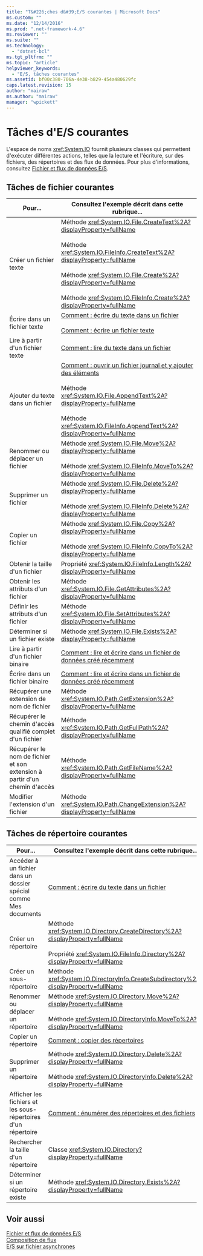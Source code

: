 ```yaml
---
title: "T&#226;ches d&#39;E/S courantes | Microsoft Docs"
ms.custom: ""
ms.date: "12/14/2016"
ms.prod: ".net-framework-4.6"
ms.reviewer: ""
ms.suite: ""
ms.technology: 
  - "dotnet-bcl"
ms.tgt_pltfrm: ""
ms.topic: "article"
helpviewer_keywords: 
  - "E/S, tâches courantes"
ms.assetid: bf00c380-706a-4e38-b829-454a480629fc
caps.latest.revision: 15
author: "mairaw"
ms.author: "mairaw"
manager: "wpickett"
---
```

# T&#226;ches d&#39;E/S courantes
L'espace de noms <xref:System.IO> fournit plusieurs classes qui permettent d'exécuter différentes actions, telles que la lecture et l'écriture, sur des fichiers, des répertoires et des flux de données.  Pour plus d'informations, consultez [Fichier et flux de données E\/S](../../../docs/standard/io/index.md).  
  
## Tâches de fichier courantes  
  
|Pour...|Consultez l'exemple décrit dans cette rubrique...|  
|-------------|-------------------------------------------------------|  
|Créer un fichier texte|Méthode <xref:System.IO.File.CreateText%2A?displayProperty=fullName><br /><br /> Méthode <xref:System.IO.FileInfo.CreateText%2A?displayProperty=fullName><br /><br /> Méthode <xref:System.IO.File.Create%2A?displayProperty=fullName><br /><br /> Méthode <xref:System.IO.FileInfo.Create%2A?displayProperty=fullName>|  
|Écrire dans un fichier texte|[Comment : écrire du texte dans un fichier](../../../docs/standard/io/how-to-write-text-to-a-file.md)<br /><br /> [Comment : écrire un fichier texte](../Topic/How%20to:%20Write%20a%20Text%20File%20\(C++-CLI\).md)|  
|Lire à partir d'un fichier texte|[Comment : lire du texte dans un fichier](../../../docs/standard/io/how-to-read-text-from-a-file.md)|  
|Ajouter du texte dans un fichier|[Comment : ouvrir un fichier journal et y ajouter des éléments](../../../docs/standard/io/how-to-open-and-append-to-a-log-file.md)<br /><br /> Méthode <xref:System.IO.File.AppendText%2A?displayProperty=fullName><br /><br /> Méthode <xref:System.IO.FileInfo.AppendText%2A?displayProperty=fullName>|  
|Renommer ou déplacer un fichier|Méthode <xref:System.IO.File.Move%2A?displayProperty=fullName><br /><br /> Méthode <xref:System.IO.FileInfo.MoveTo%2A?displayProperty=fullName>|  
|Supprimer un fichier|Méthode <xref:System.IO.File.Delete%2A?displayProperty=fullName><br /><br /> Méthode <xref:System.IO.FileInfo.Delete%2A?displayProperty=fullName>|  
|Copier un fichier|Méthode <xref:System.IO.File.Copy%2A?displayProperty=fullName><br /><br /> Méthode <xref:System.IO.FileInfo.CopyTo%2A?displayProperty=fullName>|  
|Obtenir la taille d'un fichier|Propriété <xref:System.IO.FileInfo.Length%2A?displayProperty=fullName>|  
|Obtenir les attributs d'un fichier|Méthode <xref:System.IO.File.GetAttributes%2A?displayProperty=fullName>|  
|Définir les attributs d'un fichier|Méthode <xref:System.IO.File.SetAttributes%2A?displayProperty=fullName>|  
|Déterminer si un fichier existe|Méthode <xref:System.IO.File.Exists%2A?displayProperty=fullName>|  
|Lire à partir d'un fichier binaire|[Comment : lire et écrire dans un fichier de données créé récemment](../../../docs/standard/io/how-to-read-and-write-to-a-newly-created-data-file.md)|  
|Écrire dans un fichier binaire|[Comment : lire et écrire dans un fichier de données créé récemment](../../../docs/standard/io/how-to-read-and-write-to-a-newly-created-data-file.md)|  
|Récupérer une extension de nom de fichier|Méthode <xref:System.IO.Path.GetExtension%2A?displayProperty=fullName>|  
|Récupérer le chemin d'accès qualifié complet d'un fichier|Méthode <xref:System.IO.Path.GetFullPath%2A?displayProperty=fullName>|  
|Récupérer le nom de fichier et son extension à partir d'un chemin d'accès|Méthode <xref:System.IO.Path.GetFileName%2A?displayProperty=fullName>|  
|Modifier l'extension d'un fichier|Méthode <xref:System.IO.Path.ChangeExtension%2A?displayProperty=fullName>|  
  
## Tâches de répertoire courantes  
  
|Pour...|Consultez l'exemple décrit dans cette rubrique...|  
|-------------|-------------------------------------------------------|  
|Accéder à un fichier dans un dossier spécial comme Mes documents|[Comment : écrire du texte dans un fichier](../../../docs/standard/io/how-to-write-text-to-a-file.md)|  
|Créer un répertoire|Méthode <xref:System.IO.Directory.CreateDirectory%2A?displayProperty=fullName><br /><br /> Propriété <xref:System.IO.FileInfo.Directory%2A?displayProperty=fullName>|  
|Créer un sous\-répertoire|Méthode <xref:System.IO.DirectoryInfo.CreateSubdirectory%2A?displayProperty=fullName>|  
|Renommer ou déplacer un répertoire|Méthode <xref:System.IO.Directory.Move%2A?displayProperty=fullName><br /><br /> Méthode <xref:System.IO.DirectoryInfo.MoveTo%2A?displayProperty=fullName>|  
|Copier un répertoire|[Comment : copier des répertoires](../../../docs/standard/io/how-to-copy-directories.md)|  
|Supprimer un répertoire|Méthode <xref:System.IO.Directory.Delete%2A?displayProperty=fullName><br /><br /> Méthode <xref:System.IO.DirectoryInfo.Delete%2A?displayProperty=fullName>|  
|Afficher les fichiers et les sous\-répertoires d'un répertoire|[Comment : énumérer des répertoires et des fichiers](../../../docs/standard/io/how-to-enumerate-directories-and-files.md)|  
|Rechercher la taille d'un répertoire|Classe <xref:System.IO.Directory?displayProperty=fullName>|  
|Déterminer si un répertoire existe|Méthode <xref:System.IO.Directory.Exists%2A?displayProperty=fullName>|  
  
## Voir aussi  
 [Fichier et flux de données E\/S](../../../docs/standard/io/index.md)   
 [Composition de flux](../../../docs/standard/io/composing-streams.md)   
 [E\/S sur fichier asynchrones](../../../docs/standard/io/e-s-sur-fichier-asynchrones.md)